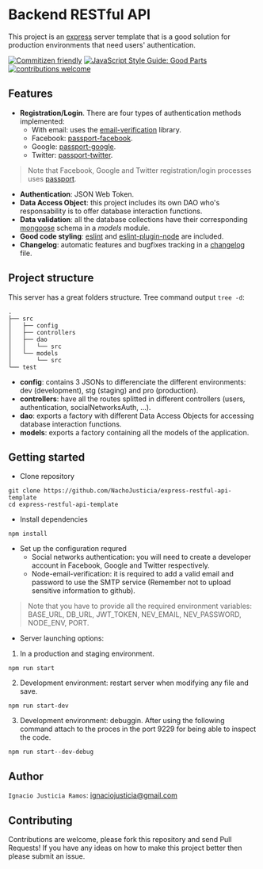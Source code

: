 # Backend RESTful API
This project is an [express](http://expressjs.com) server template that is a good solution for production environments that need users' authentication.

[![Commitizen friendly](https://img.shields.io/badge/commitizen-friendly-brightgreen.svg)](http://commitizen.github.io/cz-cli/)
[![JavaScript Style Guide: Good Parts](https://img.shields.io/badge/code%20style-goodparts-brightgreen.svg?style=flat)](https://github.com/dwyl/goodparts "JavaScript The Good Parts")
[![contributions welcome](https://img.shields.io/badge/contributions-welcome-brightgreen.svg?style=flat)](https://github.com/dwyl/esta/issues)


## Features
* **Registration/Login**. There are four types of authentication methods implemented:
    * With email: uses the [email-verification](https://www.npmjs.com/package/email-verification) library.
    * Facebook: [passport-facebook](https://github.com/jaredhanson/passport-facebook).
    * Google: [passport-google](https://github.com/jaredhanson/passport-google-oauth2).
    * Twitter: [passport-twitter](https://github.com/jaredhanson/passport-twitter).
> Note that Facebook, Google and Twitter registration/login processes uses [passport](https://www.npmjs.com/package/passport).
* **Authentication**: JSON Web Token.
* **Data Access Object**: this project includes its own DAO who's responsability is to offer database interaction functions.
* **Data validation**: all the database collections have their corresponding [mongoose](http://mongoosejs.com) schema in a *models* module.
* **Good code styling**: [eslint](https://eslint.org) and [eslint-plugin-node](https://www.npmjs.com/package/eslint-plugin-node) are included.
* **Changelog**: automatic features and bugfixes tracking in a [changelog](https://github.com/commitizen/cz-conventional-changelog) file.


## Project structure
This server has a great folders structure. Tree command output `tree -d`:
```
.
├── src
│   ├── config
│   ├── controllers
│   ├── dao
│   │   └── src
│   └── models
│       └── src
└── test
```
* **config**: contains 3 JSONs to differenciate the different environments: dev (development), stg (staging) and pro (production).
* **controllers**: have all the routes splitted in different controllers (users, authentication, socialNetworksAuth, ...).
* **dao**: exports a factory with different Data Access Objects for accessing database interaction functions.
* **models**: exports a factory containing all the models of the application.


## Getting started
* Clone repository
```
git clone https://github.com/NachoJusticia/express-restful-api-template
cd express-restful-api-template
```
* Install dependencies
```
npm install
```
* Set up the configuration requred
    * Social networks authentication: you will need to create a developer account in Facebook, Google and Twitter respectively.
    * Node-email-verification: it is required to add a valid email and password to use the SMTP service (Remember not to upload sensitive information to github).
> Note that you have to provide all the required environment variables: BASE_URL, DB_URL, JWT_TOKEN, NEV_EMAIL, NEV_PASSWORD, NODE_ENV, PORT.
    
* Server launching options:
1. In a production and staging environment.

```
npm run start
```

2. Development environment: restart server when modifying any file and save.

```
npm run start-dev
```
3. Development environment: debuggin. After using the following command attach to the proces in the port 9229 for being able to inspect the code.
```
npm run start--dev-debug
```

## Author
`Ignacio Justicia Ramos`: ignaciojusticia@gmail.com


## Contributing
Contributions are welcome, please fork this repository and send Pull Requests!
If you have any ideas on how to make this project better then please submit an issue.
